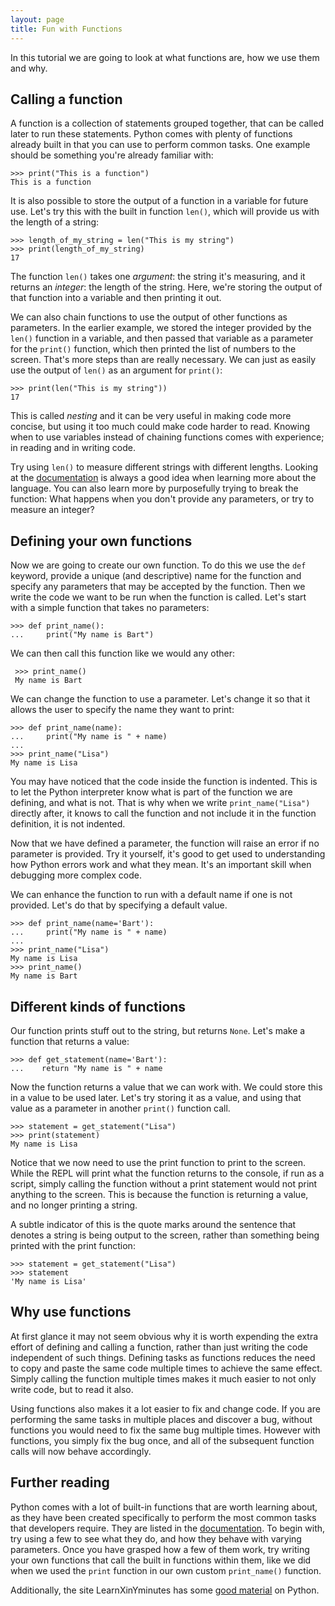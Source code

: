 ```yaml
---
layout: page
title: Fun with Functions
---
```


In this tutorial we are going to look at what functions are, how we use them
and why.

## Calling a function

A function is a collection of statements grouped together, that can be called
later to run these statements. Python comes with plenty of functions already
built in that you can use to perform common tasks. One example should be
something you're already familiar with:

    >>> print("This is a function")
    This is a function
    
It is also possible to store the output of a function in a variable for future
use. Let's try this with the built in function `len()`, which will provide us
with the length of a string:

    >>> length_of_my_string = len("This is my string")
    >>> print(length_of_my_string)
    17

The function `len()` takes one *argument*: the string it's measuring, and it
returns an *integer*: the length of the string.  Here, we're storing the output
of that function into a variable and then printing it out.

We can also chain functions to use the output of other functions as parameters.
In the earlier example, we stored the integer provided by the `len()` function
in a variable, and then passed that variable as a parameter for the `print()`
function, which then printed the list of numbers to the screen. That's more
steps than are really necessary.  We can just as easily use the output of
`len()` as an argument for `print()`:

    >>> print(len("This is my string"))
    17

This is called *nesting* and it can be very useful in making code more concise,
but using it too much could make code harder to read. Knowing when to use
variables instead of chaining functions comes with experience; in reading and
in writing code.

Try using `len()` to measure different strings with different lengths.  Looking
at the [documentation](https://docs.python.org/3/library/functions.html#len "Python 3 built in functions documentation")
is always a good idea when learning more about the language. You can also learn
more by purposefully trying to break the function: What happens when you don't
provide any parameters, or try to measure an integer?

## Defining your own functions

Now we are going to create our own function. To do this we use the `def`
keyword, provide a unique (and descriptive) name for the function and specify
any parameters that may be accepted by the function. Then we write the code we
want to be run when the function is called. Let's start with a simple function
that takes no parameters:

    >>> def print_name():
    ...     print("My name is Bart")
        
We can then call this function like we would any other:
 
     >>> print_name()
     My name is Bart

We can change the function to use a parameter. Let's change it so that it
allows the user to specify the name they want to print:

    >>> def print_name(name):
    ...     print("My name is " + name)
    ...
    >>> print_name("Lisa")
    My name is Lisa

You may have noticed that the code inside the function is indented. This is to
let the Python interpreter know what is part of the function we are defining,
and what is not. That is why when we write `print_name("Lisa")` directly after,
it knows to call the function and not include it in the function definition, it
is not indented.

Now that we have defined a parameter, the function will raise an error if no
parameter is provided. Try it yourself, it's good to get used to understanding
how Python errors work and what they mean. It's an important skill when
debugging more complex code.

We can enhance the function to run with a default name if one is not provided.
Let's do that by specifying a default value.

    >>> def print_name(name='Bart'):
    ...     print("My name is " + name)
    ...
    >>> print_name("Lisa")
    My name is Lisa
    >>> print_name()
    My name is Bart

## Different kinds of functions

Our function prints stuff out to the string, but returns `None`. Let's make a
function that returns a value:

    >>> def get_statement(name='Bart'):
    ...    return "My name is " + name

Now the function returns a value that we can work with. We could store this in
a value to be used later. Let's try storing it as a value, and using that value
as a parameter in another `print()` function call.

    >>> statement = get_statement("Lisa")
    >>> print(statement)
    My name is Lisa

Notice that we now need to use the print function to print to the screen. While
the REPL will print what the function returns to the console, if run as a
script, simply calling the function without a print statement would not print
anything to the screen. This is because the function is returning a value, and
no longer printing a string.

A subtle indicator of this is the quote marks around the sentence that denotes
a string is being output to the screen, rather than something being printed
with the print function:

    >>> statement = get_statement("Lisa")
    >>> statement
    'My name is Lisa'

## Why use functions

At first glance it may not seem obvious why it is worth expending the extra
effort of defining and calling a function, rather than just writing the code
independent of such things. Defining tasks as functions reduces the need to
copy and paste the same code multiple times to achieve the same effect. Simply
calling the function multiple times makes it much easier to not only write
code, but to read it also.

Using functions also makes it a lot easier to fix and change code. If you are
performing the same tasks in multiple places and discover a bug, without
functions you would need to fix the same bug multiple times. However with
functions, you simply fix the bug once, and all of the subsequent function
calls will now behave accordingly.

## Further reading

Python comes with a lot of built-in functions that are worth learning about,
as they have been created specifically to perform the most common tasks that
developers require. They are listed in the [documentation](https://docs.python.org/3/library/functions.html "Python 3 built in functions documentation").
To begin with, try using a few to see what they do, and how they behave with
varying parameters. Once you have grasped how a few of them work, try writing
your own functions that call the built in functions within them, like we did
when we used the `print` function in our own custom `print_name()` function.

Additionally, the site LearnXinYminutes has some [good material](https://learnxinyminutes.com/docs/python3/)
on Python.
